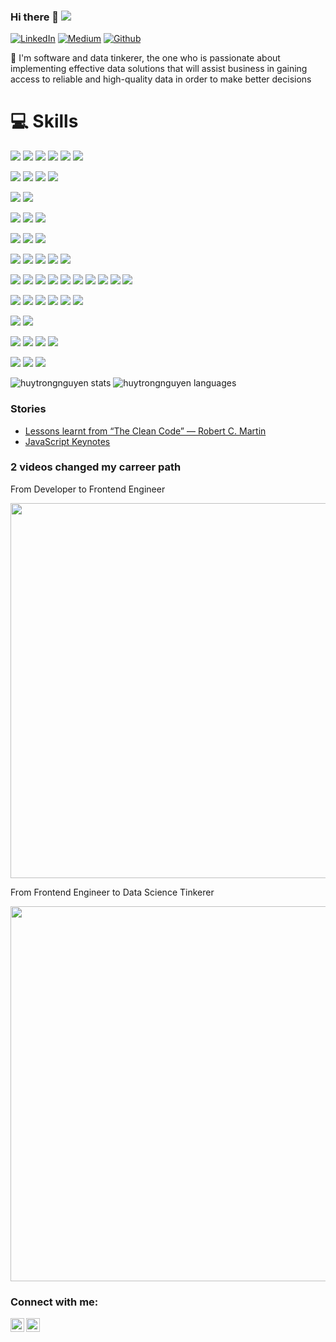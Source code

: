 ### Hi there 👋 ![](https://komarev.com/ghpvc/?username=huytrongnguyen&color=green)

[![LinkedIn](https://img.shields.io/badge/-LinkedIn-blue?style=for-the-badge&logo=linkedin&logoColor=white)](https://www.linkedin.com/in/lionel-nguyen-06a687109/)
[![Medium](https://img.shields.io/badge/-Medium-black?style=for-the-badge&logo=medium&logoColor=white)](https://medium.com/@huynguyen8505)
[![Github](https://img.shields.io/badge/-Github-grey?style=for-the-badge&logo=github&logoColor=white)](https://github.com/huytrongnguyen)

🔭 I'm software and data tinkerer, the one who is passionate about implementing effective data solutions that will assist business in gaining access to reliable and high-quality data in order to make better decisions

# 💻 Skills

![](https://img.shields.io/badge/JavaScript-grey?style=plastic&logo=javascript&logoColor=white)
![](https://img.shields.io/badge/TypeScript-grey?style=plastic&logo=typescript&logoColor=white)
![](https://img.shields.io/badge/ReactJS-grey?style=plastic&logo=react&logoColor=white)
![](https://img.shields.io/badge/Angular-grey?style=plastic&logo=angular&logoColor=white)
![](https://img.shields.io/badge/jQuery-grey?style=plastic&logo=jquery&logoColor=white)
![](https://img.shields.io/badge/ExtJS-grey?style=plastic&logo=sencha&logoColor=white)

![](https://img.shields.io/badge/HTML-grey?style=plastic&logo=html5&logoColor=white)
![](https://img.shields.io/badge/CSS-grey?style=plastic&logo=css3&logoColor=white)
![](https://img.shields.io/badge/SASS-grey?style=plastic&logo=sass&logoColor=white)
![](https://img.shields.io/badge/Boostrap-grey?style=plastic&logo=bootstrap&logoColor=white)

![](https://img.shields.io/badge/C%23-grey?style=plastic&logo=c-sharp&logoColor=white)
![](https://img.shields.io/badge/.NET-grey?style=plastic&logo=.net&logoColor=white)

![](https://img.shields.io/badge/Java-grey?style=plastic&logo=java&logoColor=white)
![](https://img.shields.io/badge/Spring%20Boot-grey?style=plastic&logo=spring&logoColor=white)
![](https://img.shields.io/badge/Hibernate-grey?style=plastic&logo=hibernate&logoColor=white)

![](https://img.shields.io/badge/Scala-grey?style=plastic&logo=scala&logoColor=white)
![](https://img.shields.io/badge/Spark-grey?style=plastic&logo=apache-spark&logoColor=white)
![](https://img.shields.io/badge/Play-grey?style=plastic&logo=play&logoColor=white)

![](https://img.shields.io/badge/python-grey?style=plastic&logo=python&logoColor=white)
![](https://img.shields.io/badge/FastAPI-grey?style=plastic&logo=fastapi&logoColor=white)
![](https://img.shields.io/badge/Apache%20Airflow-grey?style=plastic&logo=apache-airflow&logoColor=white)
![](https://img.shields.io/badge/Numpy-grey?style=plastic&logo=numpy&logoColor=white)
![](https://img.shields.io/badge/Pandas-grey?style=plastic&logo=pandas&logoColor=white)

![](https://img.shields.io/badge/PostgreSQL-grey?style=plastic&logo=postgresql&logoColor=white)
![](https://img.shields.io/badge/Hadoop-grey?style=plastic&logo=apache-hadoop&logoColor=white)
![](https://img.shields.io/badge/ElasticSearch-grey?style=plastic&logo=elasticsearch&logoColor=white)
![](https://img.shields.io/badge/MongoDB-grey?style=plastic&logo=mongodb&logoColor=white)
![](https://img.shields.io/badge/Cassandra-grey?style=plastic&logo=apache-cassandra&logoColor=white)
![](https://img.shields.io/badge/Redis-grey?style=plastic&logo=redis&logoColor=white)
![](https://img.shields.io/badge/SQL%20Server-grey?style=plastic&logo=microsoft-sql-server&logoColor=white)
![](https://img.shields.io/badge/Oracle-grey?style=plastic&logo=oracle&logoColor=white)
![](https://img.shields.io/badge/MySQL-grey?style=plastic&logo=mysql&logoColor=white)
![](https://img.shields.io/badge/SQLite-grey?style=plastic&logo=sqlite&logoColor=white)

![](https://img.shields.io/badge/AWS-grey?style=plastic&logo=amazon-aws&logoColor=white) 
![](https://img.shields.io/badge/Google%20Cloud-grey?style=plastic&logo=google-cloud&logoColor=white) 
![](https://img.shields.io/badge/Azure-grey?style=plastic&logo=amazon-microsoft-azure&logoColor=white) 
![](https://img.shields.io/badge/Firebase-grey?style=plastic&logo=firebase&logoColor=white) 
![](https://img.shields.io/badge/Heroku-grey?style=plastic&logo=heroku&logoColor=white) 
![](https://img.shields.io/badge/Fly-grey?style=plastic&logo=fly&logoColor=white) 

![](https://img.shields.io/badge/Tableau-grey?style=plastic&logo=tableau&logoColor=white) 
![](https://img.shields.io/badge/D3-grey?style=plastic&logo=d3&logoColor=white)

![](https://img.shields.io/badge/VSCode-grey?style=plastic&logo=visual-studio-code&logoColor=white) 
![](https://img.shields.io/badge/IntelliJ-grey?style=plastic&logo=intellij-idea&logoColor=white) 
![](https://img.shields.io/badge/Visual%20Studio-grey?style=plastic&logo=visual-studio&logoColor=white) 
![](https://img.shields.io/badge/Juoyter-grey?style=plastic&logo=jupyter&logoColor=white) 

![](https://img.shields.io/badge/Git-grey?style=plastic&logo=git&logoColor=white) 
![](https://img.shields.io/badge/Jira-grey?style=plastic&logo=jira&logoColor=white) 
![](https://img.shields.io/badge/Notion-grey?style=plastic&logo=notion&logoColor=white) 

![huytrongnguyen stats](https://github-readme-stats.vercel.app/api?username=huytrongnguyen&show_icons=true)
![huytrongnguyen languages](https://github-readme-stats.vercel.app/api/top-langs/?username=huytrongnguyen&show_icons=true&count_private=true&layout=compact)

### Stories

* [Lessons learnt from “The Clean Code” — Robert C. Martin](https://medium.com/@huytrongnguyen1985/lessons-learnt-from-the-clean-code-robert-c-martin-cecbe2b09139)
* [JavaScript Keynotes](https://medium.com/@huytrongnguyen1985/javascript-keynotes-25c94e292bc0)

### 2 videos changed my carreer path

From Developer to Frontend Engineer

[<img src="https://img.youtube.com/vi/DqMFX91ToLw/hqdefault.jpg" width="800" height="600"
/>](https://www.youtube.com/embed/DqMFX91ToLw)

From Frontend Engineer to Data Science Tinkerer

[<img src="https://img.youtube.com/vi/xC-c7E5PK0Y/hqdefault.jpg" width="800" height="600"
/>](https://www.youtube.com/embed/xC-c7E5PK0Y)

### Connect with me:

<a href="https://www.linkedin.com/in/lionel-nguyen-06a687109/">
  <img align="left" alt="Lionel's Linkedin" width="22px" src="https://cdn.jsdelivr.net/npm/simple-icons@v3/icons/linkedin.svg" />
</a>

<a href="https://github.com/huytrongnguyen">
  <img align="left" alt="Lionel's Github" width="22px" src="https://cdn.jsdelivr.net/npm/simple-icons@v3/icons/github.svg" />
</a>
<!--
**huytrongnguyen/huytrongnguyen** is a ✨ _special_ ✨ repository because its `README.md` (this file) appears on your GitHub profile.

Here are some ideas to get you started:

- 🔭 I’m currently working on ...
- 🌱 I’m currently learning ...
- 👯 I’m looking to collaborate on ...
- 🤔 I’m looking for help with ...
- 💬 Ask me about ...
- 📫 How to reach me: ...
- 😄 Pronouns: ...
- ⚡ Fun fact: ...
-->
